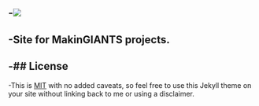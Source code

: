 -![](/header.jpg)
-
-Site for MakinGIANTS projects.
-
-## License
-
-This is [MIT](LICENSE) with no added caveats, so feel free to use this Jekyll theme on your site without linking back to me or using a disclaimer.